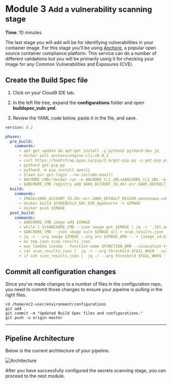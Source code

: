 # Module 3 <small>Add a vulnerability scanning stage</small>

**Time**: 10 minutes

The last stage you will add will be for identifying vulnerabilities in your container image.  For this stage you'll be using <a href="https://anchore.com/opensource/" target="_blank">Anchore</a>, a popular open source container compliance platform.  This service can do a number of different validations but you will be primarily using it for checking your image for any Common Vulnerabilities and Exposures (CVE).

## Create the Build Spec file

1.  Click on your Cloud9 IDE tab.

2.  In the left file tree, expand the **configurations** folder and open **buildspec_vuln.yml**.

3.  Review the YAML code below, paste it in the file, and save.

```yaml
version: 0.2

phases: 
  pre_build: 
    commands:
      - apt-get update && apt-get install -y python3 python3-dev jq
      - docker pull anchore/engine-cli:v0.8.2
      - curl https://bootstrap.pypa.io/pip/3.4/get-pip.py -o get-pip.py   
      - python3 get-pip.py
      - python3 -m pip install awscli
      - $(aws ecr get-login --no-include-email)
      - ANCHORE_CMD="docker run -e ANCHORE_CLI_URL=$ANCHORE_CLI_URL -e ANCHORE_CLI_USER=$ANCHORE_CLI_USER -e ANCHORE_CLI_PASS=$ANCHORE_CLI_PASS anchore/engine-cli:v0.8.2 anchore-cli"
      - $ANCHORE_CMD registry add $AWS_ACCOUNT_ID.dkr.ecr.$AWS_DEFAULT_REGION.amazonaws.com awsauto awsauto --registry-type=awsecr || return 0
  build: 
    commands:
      - IMAGE=$AWS_ACCOUNT_ID.dkr.ecr.$AWS_DEFAULT_REGION.amazonaws.com/$IMAGE_REPO_NAME
      - docker build $CODEBUILD_SRC_DIR_AppSource -t $IMAGE
      - docker push $IMAGE
  post_build:
    commands:
      - $ANCHORE_CMD image add $IMAGE
      - while [ $($ANCHORE_CMD --json image get $IMAGE | jq -r '.[0].analysis_status') != "analyzed" ]; do sleep 1; done
      - $ANCHORE_CMD --json image vuln $IMAGE all > scan_results.json
      - jq -c --arg image $IMAGE --arg arn $IMAGE_ARN '. + {image_id:$image, image_arn:$arn}' scan_results.json >> tmp.json
      - mv tmp.json scan_results.json
      - aws lambda invoke --function-name $FUNCTION_ARN --invocation-type RequestResponse --payload file://scan_results.json outfile
      - cat scan_results.json |  jq -r --arg threshold $FAIL_WHEN '.vulnerabilities[] | select(.severity==$threshold)'
      - if cat scan_results.json |  jq -r --arg threshold $FAIL_WHEN '.vulnerabilities[] | (.severity==$threshold)' | grep -q true; then echo "Vulnerabilties Found" && exit 1; fi
```

## Commit all configuration changes

Since you've made changes to a number of files in the configuration repo, you need to commit those changes to ensure your pipeline is pulling in the right files.

```
cd /home/ec2-user/environment/configurations
git add .
git commit -m "Updated Build Spec files and configurations."
git push -u origin master
```

---

## Pipeline Architecture

Below is the current architecture of your pipeline.

![Architecture](./images/03-arch.png "Pipeline Architecture")

After you have successfully configured the secrets scanning stage, you can proceed to the next module.